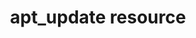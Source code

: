 ---
resource_reference: true
nameless_apt_update: true
properties_shortcode: 
resources_common_guards: true
resources_common_notification: true
resources_common_properties: true
title: apt_update resource
resource: apt_update
aliases:
- "/resource_apt_update.html"
menu:
  infra:
    title: apt_update
    identifier: chef_infra/cookbook_reference/resources/apt_update apt_update
    parent: chef_infra/cookbook_reference/resources
resource_description_list:
- markdown: Use the **apt_update** resource to manage APT repository updates on Debian
    and Ubuntu platforms.
resource_new_in: null
syntax_full_code_block: |-
  apt_update 'name' do
    frequency      Integer # default value: 86400
    action         Symbol # defaults to :periodic if not specified
  end
syntax_properties_list: 
syntax_full_properties_list:
- "`apt_update` is the resource."
- "`name` is the name given to the resource block."
- "`action` identifies which steps Chef Infra Client will take to bring the node into
  the desired state."
- "`frequency` is the property available to this resource."
actions_list:
  :nothing:
    shortcode: resources_common_actions_nothing.md
  :periodic:
    markdown: Update the Apt repository at the interval specified by the `frequency`
      property.
  :update:
    markdown: Update the Apt repository at the start of a Chef Infra Client run.
properties_list:
- property: frequency
  ruby_type: Integer
  required: false
  default_value: '86400'
  description_list:
  - markdown: Determines how frequently (in seconds) APT repository updates are made.
      Use this property when the `:periodic` action is specified.
examples: |
  **Update the Apt repository at a specified interval**:

  ```ruby
  apt_update 'all platforms' do
  frequency 86400
  action :periodic
  end
  ```

  **Update the Apt repository at the start of a Chef Infra Client run**:

  ```ruby
  apt_update 'update'
  ```
---